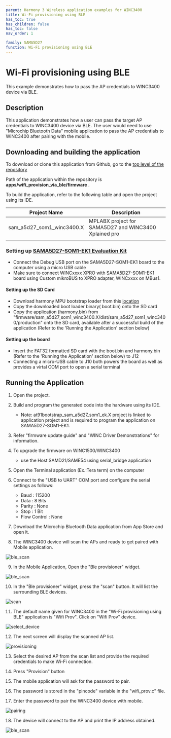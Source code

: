 ```yaml
---
parent: Harmony 3 Wireless application examples for WINC3400
title: Wi-Fi provisioning using BLE 
has_toc: true
has_children: false
has_toc: false
nav_order: 1

family: SAMA5D27
function: Wi-Fi provisioning using BLE 
---
```


# Wi-Fi provisioning using BLE 

This example demonstrates how to pass the AP credentials to WINC3400 device via BLE.

## Description

This application demonstrates how a user can pass the target AP credentials to WINC3400 device via BLE. The user would need to use "Microchip Bluetooth Data" mobile application to pass the AP credentials to WINC3400 after pairing with the mobile.

## Downloading and building the application

To download or clone this application from Github, go to the [top level of the repository](https://bitbucket.microchip.com/projects/WSGSW/repos/wireless_wifi)


Path of the application within the repository is **apps/wifi_provision_via_ble/firmware** .

To build the application, refer to the following table and open the project using its IDE.

| Project Name      | Description                                    |
| ----------------- | ---------------------------------------------- |
| sam_a5d27_som1_winc3400.X | MPLABX project for SAMA5D27 and WINC3400 Xplained pro
|||



### Setting up [SAMA5D27-SOM1-EK1 Evaluation Kit](https://www.microchip.com/DevelopmentTools/ProductDetails/atsama5d27-som1-ek1)

- Connect the Debug USB port on the SAMA5D27-SOM1-EK1 board to the computer using a micro USB cable
- Make sure to connect WINCxxxx XPRO with SAMA5D27-SOM1-EK1 board using Custom mikroBUS to XPRO adapter, WINCxxxx on MBus1.
#### Setting up the SD Card

- Download harmony MPU bootstrap loader from this [location](firmware/at91bootstrap_sam_a5d27_som1_ek.X/binaries/boot.bin)
- Copy the downloaded boot loader binary( boot.bin) onto the SD card
- Copy the application (harmony.bin) from "firmware/sam_a5d27_som1_winc3400.X/dist/sam_a5d27_som1_winc3400/production" onto the SD card, 
  available after a successful build of the application (Refer to the 'Running the Application' section below)

#### Setting up the board

- Insert the FAT32 formatted SD card with the boot.bin and harmony.bin (Refer to the 'Running the Application' section below) to J12
- Connecting a micro-USB cable to J10 both powers the board as well as provides a virtal COM port to open a serial terminal

## Running the Application

1. Open the project.

2. Build and program the generated code into the hardware using its IDE.
	 - Note: at91bootstrap_sam_a5d27_som1_ek.X project is linked to application project and is required to program the application on SAMA5D27-SOM1-EK1. 	 

3. Refer "firmware update guide" and "WINC Driver Demonstrations" for information.

4. To upgrade the firmware on WINC1500/WINC3400 
	 - use the Host SAMD21/SAME54 using serial_bridge application

5. Open the Terminal application (Ex.:Tera term) on the computer

6. Connect to the "USB to UART" COM port and configure the serial settings as follows:

    * Baud : 115200
    * Data : 8 Bits
    * Parity : None
    * Stop : 1 Bit
    * Flow Control : None

7. Download the Microchip Bluetooth Data application from App Store and open it.

8. The WINC3400 device will scan the APs and ready to get paired with Mobile application.

![ble_scan](images/ble_scan.png)

9. In the Mobile Application, Open the "Ble provisioner" widget.

![ble_scan](images/wifi_prov_widget.jpg)

10. In the "Ble provisioner" widget, press the "scan" button. It will list the surrounding BLE devices. 

![scan](images/scan.jpg)

11. The default name given for WINC3400 in the "Wi-Fi provisioning using BLE" application is "Wifi Prov". Click on "Wifi Prov" device.

![select_device](images/select_device.jpg)

12. The next screen will display the scanned AP list. 

![provisioning](images/provisioning.jpg)

13. Select the desired AP from the scan list and provide the required credentials to make Wi-Fi connection.

14. Press "Provision" button

15. The mobile application will ask for the password to pair.


16. The password is stored in the "pincode" variable in the "wifi_prov.c" file.

17. Enter the password to pair the WINC3400 device with mobile.

![pairing](images/pairing.jpg)

18. The device will connect to the AP and print the IP address obtained.

![ble_scan](images/ble_provisoing_full_log.png)
